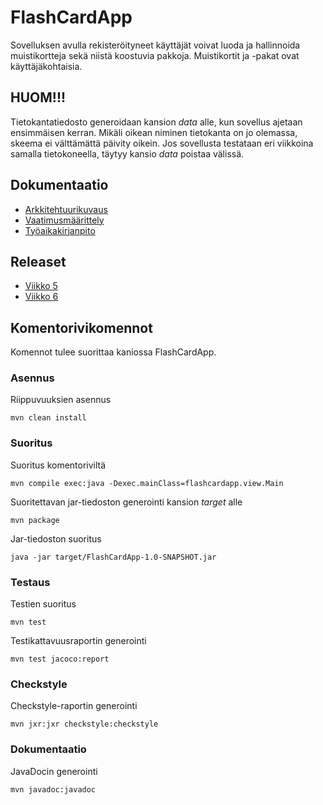 # FlashCardApp

Sovelluksen avulla rekisteröityneet käyttäjät voivat luoda ja hallinnoida muistikortteja sekä niistä koostuvia pakkoja. Muistikortit ja -pakat ovat käyttäjäkohtaisia.

## HUOM!!!

Tietokantatiedosto generoidaan kansion _data_ alle, kun sovellus ajetaan ensimmäisen kerran. Mikäli oikean niminen tietokanta on jo olemassa, skeema ei välttämättä päivity oikein. Jos sovellusta testataan eri viikkoina samalla tietokoneella, täytyy kansio _data_ poistaa välissä.

## Dokumentaatio

- [Arkkitehtuurikuvaus](dokumentointi/arkkitehtuuri.md)
- [Vaatimusmäärittely](dokumentointi/vaatimusmaarittely.md)
- [Työaikakirjanpito](dokumentointi/tuntikirjanpito.md)

## Releaset

- [Viikko 5](https://github.com/henrinikku/ot-harjoitustyo/releases/tag/v1.0)
- [Viikko 6](https://github.com/henrinikku/ot-harjoitustyo/releases/tag/v1.1)

## Komentorivikomennot

Komennot tulee suorittaa kaniossa FlashCardApp.

### Asennus

Riippuvuuksien asennus

```
mvn clean install
```

### Suoritus

Suoritus komentoriviltä

```
mvn compile exec:java -Dexec.mainClass=flashcardapp.view.Main
```

Suoritettavan jar-tiedoston generointi kansion _target_ alle

```
mvn package
```

Jar-tiedoston suoritus

```
java -jar target/FlashCardApp-1.0-SNAPSHOT.jar
```

### Testaus

Testien suoritus

```
mvn test
```

Testikattavuusraportin generointi

```
mvn test jacoco:report
```

### Checkstyle

Checkstyle-raportin generointi

```
mvn jxr:jxr checkstyle:checkstyle
```

### Dokumentaatio

JavaDocin generointi

```
mvn javadoc:javadoc
```
